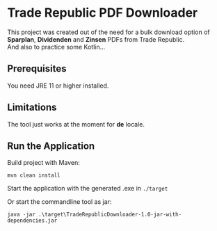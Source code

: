 # Trade Republic PDF Downloader
This project was created out of the need for a bulk download option of **Sparplan**, **Dividenden** and **Zinsen** PDFs from Trade Republic.</br>
And also to practice some Kotlin...

## Prerequisites
You need JRE 11 or higher installed.

## Limitations
The tool just works at the moment for **de** locale.</br>

## Run the Application
Build project with Maven:

```shell
mvn clean install
```

Start the application with the generated .exe in ```./target```

Or start the commandline tool as jar:
```shell
java -jar .\target\TradeRepublicDownloader-1.0-jar-with-dependencies.jar
```